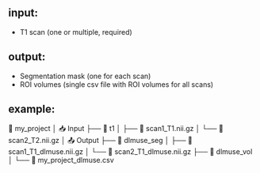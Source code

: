 ## input:
- T1 scan (one or multiple, required)

## output:
- Segmentation mask (one for each scan)
- ROI volumes (single csv file with ROI volumes for all scans)

   
## example:
📁 my_project
│
📥 Input
├── 📁 t1
│   ├── 📄 scan1_T1.nii.gz
│   └── 📄 scan2_T2.nii.gz
│
📤 Output
├── 📁  dlmuse_seg
│   ├── 📄 scan1_T1_dlmuse.nii.gz
│   └── 📄 scan2_T1_dlmuse.nii.gz
├── 📁 dlmuse_vol
│   └── 📄 my_project_dlmuse.csv

